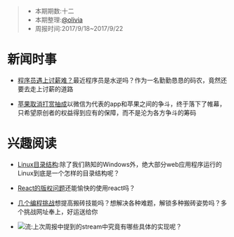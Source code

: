 
> - 本期期数:十二
> - 本期整理:[@olivia](https://github.com/olivianate)
> - 周报时间:2017/9/18~2017/9/22


# 新闻时事

- [程序员遇上讨薪难？](http://mp.weixin.qq.com/s/FWBfPzRlZ829hRVvlyr_aQ)最近程序员是水逆吗？作为一名勤勤恳恳的码农，竟然还要去走上讨薪的道路

- [苹果取消打赏抽成](http://epaper.bjnews.com.cn/html/2017-09/18/content_695792.htm?div=-1)以微信为代表的app和苹果之间的争斗，终于落下了帷幕，只希望原创者的权益得到应有的保障，而不是沦为各方争斗的筹码

# 兴趣阅读

- [Linux目录结构](http://linux-wiki.cn/wiki/zh-hans/Linux%E7%9B%AE%E5%BD%95%E7%BB%93%E6%9E%84):除了我们熟知的Windows外，绝大部分web应用程序运行的Linux到底是一个怎样的目录结构呢？

- [React的版权问题](https://elevenbeans.github.io/2017/08/29/Explaining-React-s-license/)还能愉快的使用react吗？

- [几个编程挑战](http://gad.qq.com/article/detail/33363?sessionUserType=BFT.PARAMS.236614.TASKID&ADUIN=79484427&ADSESSION=1505889135&ADTAG=CLIENT.QQ.5539_.0&ADPUBNO=26730)想提高搬砖技能吗？想解决各种难题，解锁多种搬砖姿势吗？多个挑战网址奉上，好运送给你

- ![流](http://image.tf56.com/dfs/group1/M00/36/0A/CiFBCVnEfI2ANvk6AAFzVkInVoQ670.png):上次周报中提到的stream中究竟有哪些具体的实现呢？
